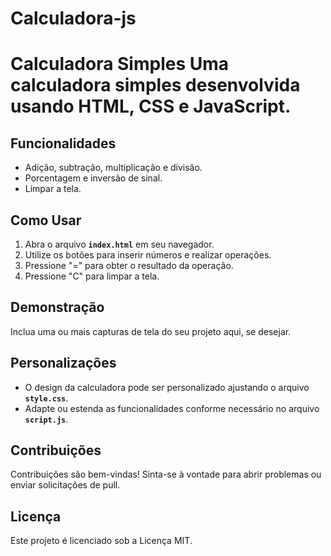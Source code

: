 # Calculadora-js
# **Calculadora Simples**  Uma calculadora simples desenvolvida usando HTML, CSS e JavaScript.
## **Funcionalidades**

- Adição, subtração, multiplicação e divisão.
- Porcentagem e inversão de sinal.
- Limpar a tela.

## **Como Usar**

1. Abra o arquivo **`index.html`** em seu navegador.
2. Utilize os botões para inserir números e realizar operações.
3. Pressione "=" para obter o resultado da operação.
4. Pressione "C" para limpar a tela.

## **Demonstração**

Inclua uma ou mais capturas de tela do seu projeto aqui, se desejar.

## **Personalizações**

- O design da calculadora pode ser personalizado ajustando o arquivo **`style.css`**.
- Adapte ou estenda as funcionalidades conforme necessário no arquivo **`script.js`**.

## **Contribuições**

Contribuições são bem-vindas! Sinta-se à vontade para abrir problemas ou enviar solicitações de pull.

## **Licença**

Este projeto é licenciado sob a Licença MIT.
